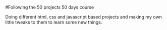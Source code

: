 #Following the 50 projects 50 days course

Doing different html, css and javascript based projects and making my own little tweaks to them to learn some new things.